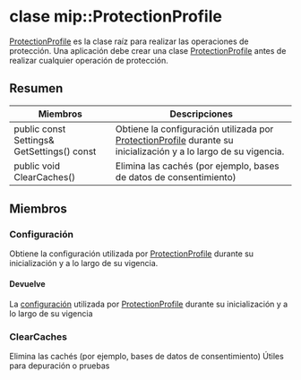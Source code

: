 # <a name="class-mipprotectionprofile"></a>clase mip::ProtectionProfile 
[ProtectionProfile](#classmip_1_1_protection_profile) es la clase raíz para realizar las operaciones de protección.
Una aplicación debe crear una clase [ProtectionProfile](#classmip_1_1_protection_profile) antes de realizar cualquier operación de protección.
  
## <a name="summary"></a>Resumen
 Miembros                        | Descripciones                                
--------------------------------|---------------------------------------------
public const Settings& GetSettings() const  |  Obtiene la configuración utilizada por [ProtectionProfile](#classmip_1_1_protection_profile) durante su inicialización y a lo largo de su vigencia.
public void ClearCaches()  |  Elimina las cachés (por ejemplo, bases de datos de consentimiento)
  
## <a name="members"></a>Miembros
  
### <a name="settings"></a>Configuración
Obtiene la configuración utilizada por [ProtectionProfile](#classmip_1_1_protection_profile) durante su inicialización y a lo largo de su vigencia.
  
#### <a name="returns"></a>Devuelve
La [configuración](#classmip_1_1_protection_profile_1_1_settings) utilizada por [ProtectionProfile](#classmip_1_1_protection_profile) durante su inicialización y a lo largo de su vigencia
  
### <a name="clearcaches"></a>ClearCaches
Elimina las cachés (por ejemplo, bases de datos de consentimiento) Útiles para depuración o pruebas